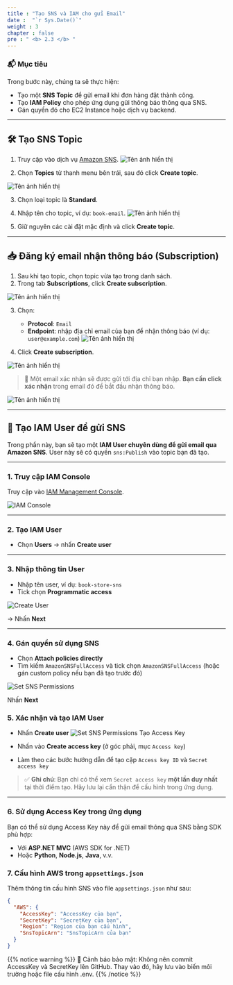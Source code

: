 ```yaml
---
title : "Tạo SNS và IAM cho gửi Email"
date :  "`r Sys.Date()`" 
weight : 3
chapter : false
pre : " <b> 2.3 </b> "
---
```


### 📬 Mục tiêu

Trong bước này, chúng ta sẽ thực hiện:

- Tạo một **SNS Topic** để gửi email khi đơn hàng đặt thành công.
- Tạo **IAM Policy** cho phép ứng dụng gửi thông báo thông qua SNS.
- Gán quyền đó cho EC2 Instance hoặc dịch vụ backend.

---

## 🛠️ Tạo SNS Topic

1. Truy cập vào dịch vụ [Amazon SNS](https://console.aws.amazon.com/sns/v3/home).
![Tên ảnh hiển thị](/images/2.prerequisite/image.png)


2. Chọn **Topics** từ thanh menu bên trái, sau đó click **Create topic**.

![Tên ảnh hiển thị](/images/2.prerequisite/image2.png)

3. Chọn loại topic là **Standard**.
4. Nhập tên cho topic, ví dụ: `book-email`.
![Tên ảnh hiển thị](/images/2.prerequisite/image3.png)

5. Giữ nguyên các cài đặt mặc định và click **Create topic**.

---

## 📥 Đăng ký email nhận thông báo (Subscription)

1. Sau khi tạo topic, chọn topic vừa tạo trong danh sách.
2. Trong tab **Subscriptions**, click **Create subscription**.

![Tên ảnh hiển thị](/images/2.prerequisite/image4.png)

3. Chọn:
   - **Protocol**: `Email`
   - **Endpoint**: nhập địa chỉ email của bạn để nhận thông báo (ví dụ: `user@example.com`)
   ![Tên ảnh hiển thị](/images/2.prerequisite/Untitled.png)

4. Click **Create subscription**.

![Tên ảnh hiển thị](/images/2.prerequisite/image9.png)

> 📧 Một email xác nhận sẽ được gửi tới địa chỉ bạn nhập. **Bạn cần click xác nhận** trong email đó để bắt đầu nhận thông báo.

![Tên ảnh hiển thị](/images/2.prerequisite/image10.png)

---

## 🔐 Tạo IAM User để gửi SNS

Trong phần này, bạn sẽ tạo một **IAM User chuyên dùng để gửi email qua Amazon SNS**. User này sẽ có quyền `sns:Publish` vào topic bạn đã tạo.

---

### 1. Truy cập IAM Console

Truy cập vào [IAM Management Console](https://us-east-1.console.aws.amazon.com/iamv2/home?region=us-east-1#/home).

![IAM Console](/images/2.prerequisite/image5.png)

---

### 2. Tạo IAM User

- Chọn **Users** → nhấn **Create user**
  


---

### 3. Nhập thông tin User

- Nhập tên user, ví dụ: `book-store-sns`
- Tick chọn **Programmatic access**
  
![Create User](/images/2.prerequisite/image6.png)

→ Nhấn **Next**

---

### 4. Gán quyền sử dụng SNS

- Chọn **Attach policies directly**
- Tìm kiếm `AmazonSNSFullAccess` và tick chọn `AmazonSNSFullAccess` (hoặc gán custom policy nếu bạn đã tạo trước đó)

![Set SNS Permissions](/images/2.prerequisite/image7.png)

Nhấn **Next**

### 5. Xác nhận và tạo IAM User

- Nhấn **Create user**
![Set SNS Permissions](/images/2.prerequisite/image8.png)
Tạo Access Key

- Nhấn vào **Create access key** (ở góc phải, mục `Access key`)
- Làm theo các bước hướng dẫn để tạo cặp `Access key ID` và `Secret access key`

> ✅ **Ghi chú**: Bạn chỉ có thể xem `Secret access key` **một lần duy nhất** tại thời điểm tạo. Hãy lưu lại cẩn thận để cấu hình trong ứng dụng.

---

### 6. Sử dụng Access Key trong ứng dụng

Bạn có thể sử dụng Access Key này để gửi email thông qua SNS bằng SDK phù hợp:

- Với **ASP.NET MVC** (AWS SDK for .NET)
- Hoặc **Python**, **Node.js**, **Java**, v.v.


### 7. Cấu hình AWS trong `appsettings.json`


Thêm thông tin cấu hình SNS vào file `appsettings.json` như sau:

```json
{
  "AWS": {
    "AccessKey": "AccessKey của bạn",
    "SecretKey": "SecretKey của bạn",
    "Region": "Region của bạn cấu hình",
    "SnsTopicArn": "SnsTopicArn của bạn"
  }
}   

```
{{% notice warning %}}
🔐 Cảnh báo bảo mật: Không nên commit AccessKey và SecretKey lên GitHub.
Thay vào đó, hãy lưu vào biến môi trường hoặc file cấu hình .env.
{{% /notice %}}

